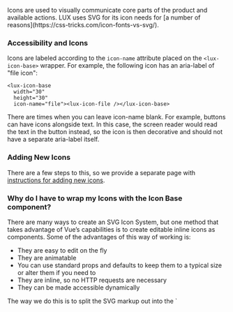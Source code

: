 <div class="introduction">
	<p>Icons are used to visually communicate core parts of the product and available actions. LUX uses SVG for its icon needs for [a number of reasons](https://css-tricks.com/icon-fonts-vs-svg/). </p>
</div>

### Accessibility and Icons

Icons are labeled according to the `icon-name` attribute placed on the `<lux-icon-base>` wrapper. For example, the following icon has an aria-label of "file icon":

```
<lux-icon-base
  width="30"
  height="30"
  icon-name="file"><lux-icon-file /></lux-icon-base>
```

There are times when you can leave icon-name blank. For example, buttons can have icons alongside text. In this case, the screen reader would read the text in the button instead, so the icon is then decorative and should not have a separate aria-label itself.

### Adding New Icons

There are a few steps to this, so we provide a separate page with [instructions for adding new icons](/#!/Adding%20Icons).

### Why do I have to wrap my Icons with the Icon Base component?

<p>There are many ways to create an SVG Icon System, but one method that takes advantage of Vue’s capabilities is to create editable inline icons as components. Some of the advantages of this way of working is:</p>
<ul>
<li>They are easy to edit on the fly</li>
<li>They are animatable</li>
<li>You can use standard props and defaults to keep them to a typical size or alter them if you need to</li>
<li>They are inline, so no HTTP requests are necessary</li>
<li>They can be made accessible dynamically</li>
</ul>

<p>The way we do this is to split the SVG markup out into the `<svg>`, `<title>`, and `g` elements so that we can change certain attributes entirely via props. The icon component itself should only contain the path(s). This approach was adopted from the [VueJS Cookbook](https://vuejs.org/v2/cookbook/editable-svg-icons.html).
